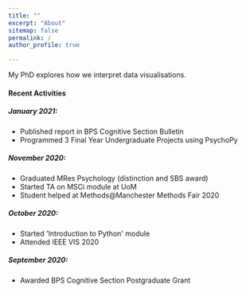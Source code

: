 ```yaml
---
title: ""
excerpt: "About"
sitemap: false
permalink: /
author_profile: true

---
```


My PhD explores how we interpret data visualisations. 

#### Recent Activities

##### January 2021:
  * Published report in BPS Cognitive Section Bulletin 
  * Programmed 3 Final Year Undergraduate Projects using PsychoPy

##### November 2020:
  * Graduated MRes Psychology (distinction and SBS award)
  * Started TA on MSCi module at UoM
  * Student helped at Methods@Manchester Methods Fair 2020

##### October 2020:
  * Started 'Introduction to Python' module
  * Attended IEEE VIS 2020

##### September 2020: 
  * Awarded BPS Cognitive Section Postgraduate Grant
